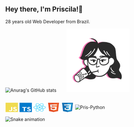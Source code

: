 ## Hey there, I'm Priscila!🧋

28 years old Web Developer from Brazil.

<p align="left">
  <img src="https://github-readme-stats.vercel.app/api?username=priscilajanuario&show_icons=true&theme=panda" alt="Anurag's GitHub stats">
  &nbsp;&nbsp;&nbsp;&nbsp;&nbsp;&nbsp;
  <img src="/avatar-github-readme.gif" alt="Pris-Js" height="200" width="200">
</p>


<div style="display: inline_block"><br>
  <img align="center" alt="Pris-Js" height="30" width="40" src="https://raw.githubusercontent.com/devicons/devicon/master/icons/javascript/javascript-plain.svg">
  <img align="center" alt="Pris-Ts" height="30" width="40" src="https://raw.githubusercontent.com/devicons/devicon/master/icons/typescript/typescript-plain.svg">
  <img align="center" alt="Pris-React" height="30" width="40" src="https://raw.githubusercontent.com/devicons/devicon/master/icons/react/react-original.svg">
  <img align="center" alt="Pris-HTML" height="30" width="40" src="https://raw.githubusercontent.com/devicons/devicon/master/icons/html5/html5-original.svg">
  <img align="center" alt="Pris-CSS" height="30" width="40" src="https://raw.githubusercontent.com/devicons/devicon/master/icons/css3/css3-original.svg">
  <img align="center" alt="Pris-Python" height="30" width="40" src="https://www.php.net/images/logos/new-php-logo.svg">
</div>
  
![Snake animation](https://github.com/priscilajanuario/priscilajanuario/blob/output/github-contribution-grid-snake.svg)
